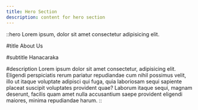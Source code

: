 ```yaml
---
title: Hero Section
description: content for hero section
---
```


::hero
Lorem ipsum, dolor sit amet consectetur adipisicing elit.

#title
About Us

#subtitle
Hanacaraka

#description
Lorem ipsum dolor sit amet consectetur, adipisicing elit. Eligendi perspiciatis rerum pariatur repudiandae cum nihil possimus velit, illo ut itaque voluptate adipisci qui fuga, quia laboriosam sequi sapiente placeat suscipit voluptates provident quae? Laborum itaque sequi, magnam deserunt, facilis quam amet nulla accusantium saepe provident eligendi maiores, minima repudiandae harum.
::
